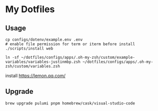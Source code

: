 # My Dotfiles

## Usage

```
cp configs/dotenv/example.env .env
# enable file permission for term or iterm before install
./scripts/install web

ln -sf ~/dotfiles/configs/apps/.oh-my-zsh/custom/example-variables/variables-justinmbp.zsh ~/dotfiles/configs/apps/.oh-my-zsh/custom/variables.zsh
```

install https://lemon.qq.com/


## Upgrade

```
brew upgrade pulumi pnpm homebrew/cask/visual-studio-code
```